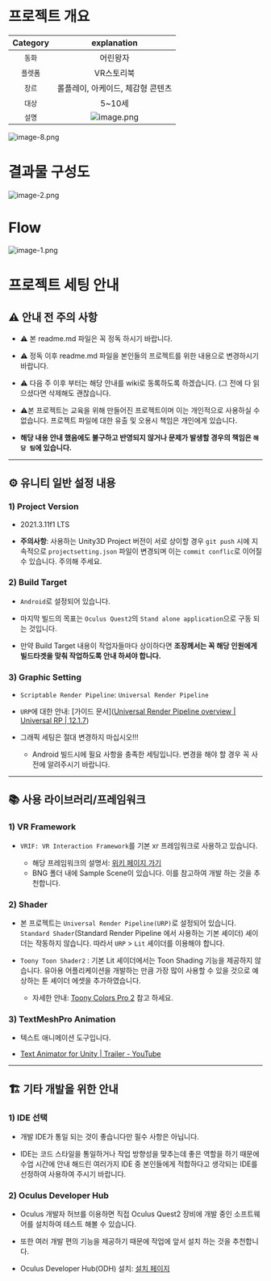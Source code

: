 # 프로젝트 개요

|Category|explanation|
|:---------:|:---------:|
`동화` | 어린왕자   
`플렛폼` | VR스토리북   
`장르` | 롤플레이, 아케이드, 체감형 콘텐츠   
`대상` | 5~10세   
`설명` | ![image.png](./image.png)

![image-8.png](./image-8.png)

# 결과물 구성도
![image-2.png](./image-2.png)

# Flow
![image-1.png](./image-1.png)






# 프로젝트 세팅 안내

## ⚠️ 안내 전 주의 사항

- ⚠️ 본 readme.md 파일은 꼭 정독 하시기 바랍니다.

- ⚠️ 정독 이후 readme.md 파일을 본인들의 프로젝트를 위한 내용으로 변경하시기 바랍니다.

- ⚠️ 다음 주 이후 부터는 해당 안내를 wiki로 동록하도록 하겠습니다. 
  (그 전에 다 읽으셨다면 삭제해도 괜찮습니다.

- ⚠️본 프로젝트는 교육을 위해 만들어진 프로젝트이며 이는 개인적으로 사용하실 수 없습니다. 프로젝트 파일에 대한 유출 및 오용시 책임은 개인에게 있습니다.

- **해당 내용 안내 했음에도 불구하고 반영되지 않거나 문제가 발생할 경우의 책임은 `해당 팀`에 있습니다.**

---

## ⚙️ 유니티 일반 설정 내용

### 1) Project Version

- 2021.3.11f1 LTS

- **주의사항**: 사용하는 Unity3D Project 버전이 서로 상이할 경우 `git push` 시에 지속적으로 `projectsetting.json` 파일이 변경되며 이는 `commit conflic`로 이어질 수 있습니다. 주의해 주세요.

### 2) Build Target

- `Android`로 설정되어 있습니다.

- 마지막 빌드의 목표는 `Oculus Quest2`의 `Stand alone application`으로 구동 되는 것입니다.

- 만약 Build Target 내용이 작업자들마다 상이하다면 __**조장**께서는 꼭 해당 인원에게 빌드타겟을 맞춰 작업하도록 안내 하셔야 합니다.__

### 3) Graphic Setting

- `Scriptable Render Pipeline`: `Universal Render Pipeline`

- `URP`에 대한 안내: [가이드 문서]([Universal Render Pipeline overview | Universal RP | 12.1.7](https://docs.unity3d.com/Packages/com.unity.render-pipelines.universal@12.1/manual/index.html))

- 그래픽 세팅은 절대 변경하지 마십시오!!!
  
  - Android 빌드시에 필요 사항을 충족한 세팅입니다. 변경을 해야 할 경우 꼭 사전에 알려주시기 바랍니다.

---

## 📚 사용 라이브러리/프레임워크

### 1) VR Framework

- `VRIF: VR Interaction Framework`를 기본 xr 프레임워크로 사용하고 있습니다.
  
  - 해당 프레임워크의 설명서: [위키 페이지 가기](https://wiki.beardedninjagames.com/)
  - BNG 폴더 내에 Sample Scene이 있습니다. 이를 참고하여 개발 하는 것을 추천합니다.

### 2) Shader

- 본 프로젝트는 `Universal Render Pipeline(URP)`로 설정되어 있습니다. `Standard Shader`(Standard Render Pipeline 에서 사용하는 기본 셰이더) 셰이더는 작동하지 않습니다. 따라서 `URP` > `Lit` 셰이더를 이용해야 합니다.

- `Toony Toon Shader2` : 기본 Lit 셰이더에서는 Toon Shading 기능을 제공하지 않습니다. 유아용 어플리케이션을 개발하는 만큼 가장 많이 사용할 수 있을 것으로 예상하는 툰 셰이더 에셋을 추가하였습니다.
  
  - 자세한 안내: [Toony Colors Pro 2](https://jeanmoreno.com/unity/toonycolorspro/) 참고 하세요.

### 3) TextMeshPro Animation

- 텍스트 애니메이션 도구입니다.

- [Text Animator for Unity | Trailer - YouTube](https://youtu.be/LO3eRIytmfs)

---

## 🏗️ 기타 개발을 위한 안내

### 1) IDE 선택

- 개발 IDE가 통일 되는 것이 좋습니다만 필수 사항은 아닙니다.

- IDE는 코드 스타일을 통일하거나 작업 방향성을 맞추는데 좋은 역할을 하기 때문에 수업 시간에 안내 해드린 여러가지 IDE 중 본인들에게 적합하다고 생각되는 IDE를 선정하여 사용하여 주시기 바랍니다.

### 2) Oculus Developer Hub

- Oculus 개발자 허브를 이용하면 직접 Oculus Quest2 장비에 개발 중인 소프트웨어를 설치하여 테스트 해볼 수 있습니다.

- 또한 여러 개발 편의 기능을 제공하기 때문에 작업에 앞서 설치 하는 것을 추천합니다.

- Oculus Developer Hub(ODH) 설치: [설치 페이지](https://developer.oculus.com/downloads/unity/)
